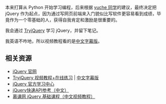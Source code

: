 本来打算从 Python 开始学习编程，后来根据 [yuche 同学](http://yuche.me/)的建议，最终决定把 jQuery 作为起点，因为通过写网页前端来入门貌似比写软件更容易看到成绩，毕竟作为一个零基础的人，获得自我肯定和激励是很重要的。

我会通过 [TryjQuery](http://try.jquery.com/) 学习 jQuery，并留下笔记。

我英语不咋地，所以视频教程看的是[中文字幕版](http://blog.jobbole.com/37699/)。

## 相关资源

*  [jQuery 官网](http://www.jquery.com/)
*  [TryjQuery 视频教程+在线练习](http://try.jquery.com/) | [中文字幕版](http://blog.jobbole.com/37699/)
*  [jQuery 官方学习中心](http://learn.jquery.com/)
*  [jQuery快速API参考（中文）](http://www.css88.com/jqapi-1.9/)
*  [慕课网 jQuery 基础课程（中文视频教程）](http://www.imooc.com/view/11)